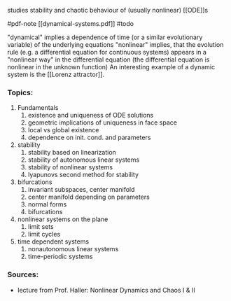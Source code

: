 studies stability and chaotic behaviour of (usually nonlinear) [[ODE]]s 


#pdf-note [[dynamical-systems.pdf]]
#todo 


"dynamical" implies a dependence of time (or a similar evolutionary variable) of the underlying equations
"nonlinear" implies, that the evolution rule (e.g. a differential equation for continuous systems) appears in a "nonlinear way" in the differential equation (the differential equation is nonlinear in the unknown function)
An interesting example of a dynamic system is the [[Lorenz attractor]].


### Topics:

1. Fundamentals
	1. existence and uniqueness of ODE solutions
	2. geometric implications of uniqueness in face space
	3. local vs global existence
	4. dependence on init. cond. and parameters
2. stability
	1. stability based on linearization
	2. stability of autonomous linear systems
	3. stability of nonlinear systems
	4. lyapunovs second method for stability
3. bifurcations
	1. invariant subspaces, center manifold
	2. center manifold depending on parameters
	3. normal forms
	4. bifurcations
4. nonlinear systems on the plane
	1. limit sets
	2. limit cycles
5. time dependent systems
	1. nonautonomous linear systems
	2. time-periodic systems


### Sources:
-  lecture from Prof. Haller: Nonlinear Dynamics and Chaos I & II